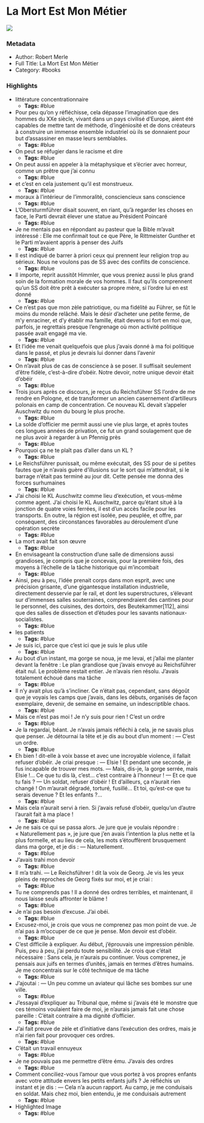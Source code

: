 # La Mort Est Mon Métier

![](https://readwise-assets.s3.amazonaws.com/static/images/default-book-icon-0.c6917d331b03.png)

### Metadata

- Author: Robert Merle
- Full Title: La Mort Est Mon Métier
- Category: #books

### Highlights

- littérature concentrationnaire
    - **Tags:** #blue
- Pour peu qu’on y réfléchisse, cela dépasse l’imagination que des hommes du XXe siècle, vivant dans un pays civilisé d’Europe, aient été capables de mettre tant de méthode, d’ingéniosité et de dons créateurs à construire un immense ensemble industriel où ils se donnaient pour but d’assassiner en masse leurs semblables.
    - **Tags:** #blue
- On peut se réfugier dans le racisme et dire
    - **Tags:** #blue
- On peut aussi en appeler à la métaphysique et s’écrier avec horreur, comme un prêtre que j’ai connu
    - **Tags:** #blue
- et c’est en cela justement qu’il est monstrueux.
    - **Tags:** #blue
- moraux à l’intérieur de l’immoralité, consciencieux sans conscience
    - **Tags:** #blue
- L’Obersturmführer disait souvent, en riant, qu’à regarder les choses en face, le Parti devrait élever une statue au Président Poincaré
    - **Tags:** #blue
- Je ne mentais pas en répondant au pasteur que la Bible m’avait intéressé : Elle me confirmait tout ce que Père, le Rittmeister Gunther et le Parti m’avaient appris à penser des Juifs
    - **Tags:** #blue
- Il est indiqué de barrer à priori ceux qui prennent leur religion trop au sérieux. Nous ne voulons pas de SS avec des conflits de conscience.
    - **Tags:** #blue
- Il importe, reprit aussitôt Himmler, que vous preniez aussi le plus grand soin de la formation morale de vos hommes. Il faut qu’ils comprennent qu’un SS doit être prêt à exécuter sa propre mère, si l’ordre lui en est donné
    - **Tags:** #blue
- Ce n’est pas que mon zèle patriotique, ou ma fidélité au Führer, se fût le moins du monde relâché. Mais le désir d’acheter une petite ferme, de m’y enraciner, et d’y établir ma famille, était devenu si fort en moi que, parfois, je regrettais presque l’engrenage où mon activité politique passée avait engagé ma vie.
    - **Tags:** #blue
- Et l’idée me venait quelquefois que plus j’avais donné à ma foi politique dans le passé, et plus je devrais lui donner dans l’avenir
    - **Tags:** #blue
- On n’avait plus de cas de conscience à se poser. Il suffisait seulement d’être fidèle, c’est-à-dire d’obéir. Notre devoir, notre unique devoir était d’obéir
    - **Tags:** #blue
- Trois jours après ce discours, je reçus du Reichsführer SS l’ordre de me rendre en Pologne, et de transformer un ancien casernement d’artilleurs polonais en camp de concentration. Ce nouveau KL devait s’appeler Auschwitz du nom du bourg le plus proche.
    - **Tags:** #blue
- La solde d’officier me permit aussi une vie plus large, et après toutes ces longues années de privation, ce fut un grand soulagement que de ne plus avoir à regarder à un Pfennig près
    - **Tags:** #blue
- Pourquoi ça ne te plaît pas d’aller dans un KL ?
    - **Tags:** #blue
- Le Reichsführer punissait, ou même exécutait, des SS pour de si petites fautes que je n’avais guère d’illusions sur le sort qui m’attendrait, si le barrage n’était pas terminé au jour dit. Cette pensée me donna des forces surhumaines
    - **Tags:** #blue
- J’ai choisi le KL Auschwitz comme lieu d’exécution, et vous-même comme agent. J’ai choisi le KL Auschwitz, parce qu’étant situé à la jonction de quatre voies ferrées, il est d’un accès facile pour les transports. En outre, la région est isolée, peu peuplée, et offre, par conséquent, des circonstances favorables au déroulement d’une opération secrète
    - **Tags:** #blue
- La mort avait fait son œuvre
    - **Tags:** #blue
- En envisageant la construction d’une salle de dimensions aussi grandioses, je compris que je concevais, pour la première fois, des moyens à l’échelle de la tâche historique qui m’incombait
    - **Tags:** #blue
- Ainsi, peu à peu, l’idée prenait corps dans mon esprit, avec une précision grisante, d’une gigantesque installation industrielle, directement desservie par le rail, et dont les superstructures, s’élevant sur d’immenses salles souterraines, comprendraient des cantines pour le personnel, des cuisines, des dortoirs, des Beutekammer[112], ainsi que des salles de dissection et d’études pour les savants nationaux-socialistes.
    - **Tags:** #blue
- les patients
    - **Tags:** #blue
- Je suis ici, parce que c’est ici que je suis le plus utile
    - **Tags:** #blue
- Au bout d’un instant, ma gorge se noua, je me levai, et j’allai me planter devant la fenêtre : Le plan grandiose que j’avais envoyé au Reichsführer était nul. Le problème restait entier. Je n’avais rien résolu. J’avais totalement échoué dans ma tâche
    - **Tags:** #blue
- Il n’y avait plus qu’à s’incliner. Ce n’était pas, cependant, sans dégoût que je voyais les camps que j’avais, dans les débuts, organisés de façon exemplaire, devenir, de semaine en semaine, un indescriptible chaos.
    - **Tags:** #blue
- Mais ce n’est pas moi ! Je n’y suis pour rien ! C’est un ordre
    - **Tags:** #blue
- Je la regardai, béant. Je n’avais jamais réfléchi à cela, je ne savais plus que penser. Je détournai la tête et je dis au bout d’un moment :
  — C’est un ordre.
    - **Tags:** #blue
- Eh bien ! dit-elle à voix basse et avec une incroyable violence, il fallait refuser d’obéir.
  Je criai presque :
  — Elsie !
  Et pendant une seconde, je fus incapable de trouver mes mots.
  — Mais, dis-je, la gorge serrée, mais Elsie !… Ce que tu dis là, c’est… c’est contraire à l’honneur !
  — Et ce que tu fais ?
  — Un soldat, refuser d’obéir ! Et d’ailleurs, ça n’aurait rien changé ! On m’aurait dégradé, torturé, fusillé… Et toi, qu’est-ce que tu serais devenue ? Et les enfants ?…
    - **Tags:** #blue
- Mais cela n’aurait servi à rien. Si j’avais refusé d’obéir, quelqu’un d’autre l’aurait fait à ma place !
    - **Tags:** #blue
- Je ne sais ce qui se passa alors. Je jure que je voulais répondre : « Naturellement pas », je jure que j’en avais l’intention la plus nette et la plus formelle, et au lieu de cela, les mots s’étouffèrent brusquement dans ma gorge, et je dis :
  — Naturellement.
    - **Tags:** #blue
- J’avais trahi mon devoir
    - **Tags:** #blue
- Il m’a trahi.
  — Le Reichsführer ! dit la voix de Georg.
  Je vis les yeux pleins de reproches de Georg fixés sur moi, et je criai :
    - **Tags:** #blue
- Tu ne comprends pas ! Il a donné des ordres terribles, et maintenant, il nous laisse seuls affronter le blâme !
    - **Tags:** #blue
- Je n’ai pas besoin d’excuse. J’ai obéi.
    - **Tags:** #blue
- Excusez-moi, je crois que vous ne comprenez pas mon point de vue. Je n’ai pas à m’occuper de ce que je pense. Mon devoir est d’obéir.
    - **Tags:** #blue
- C’est difficile à expliquer. Au début, j’éprouvais une impression pénible. Puis, peu à peu, j’ai perdu toute sensibilité. Je crois que c’était nécessaire : Sans cela, je n’aurais pu continuer. Vous comprenez, je pensais aux juifs en termes d’unités, jamais en termes d’êtres humains. Je me concentrais sur le côté technique de ma tâche
    - **Tags:** #blue
- J’ajoutai :
  — Un peu comme un aviateur qui lâche ses bombes sur une ville.
    - **Tags:** #blue
- J’essayai d’expliquer au Tribunal que, même si j’avais été le monstre que ces témoins voulaient faire de moi, je n’aurais jamais fait une chose pareille : C’était contraire à ma dignité d’officier.
    - **Tags:** #blue
- J’ai fait preuve de zèle et d’initiative dans l’exécution des ordres, mais je n’ai rien fait pour provoquer ces ordres.
    - **Tags:** #blue
- C’était un travail ennuyeux
    - **Tags:** #blue
- Je ne pouvais pas me permettre d’être ému. J’avais des ordres
    - **Tags:** #blue
- Comment conciliez-vous l’amour que vous portez à vos propres enfants avec votre attitude envers les petits enfants juifs ?
  Je réfléchis un instant et je dis :
  — Cela n’a aucun rapport. Au camp, je me conduisais en soldat. Mais chez moi, bien entendu, je me conduisais autrement
    - **Tags:** #blue
- Highlighted Image
    - **Tags:** #blue
